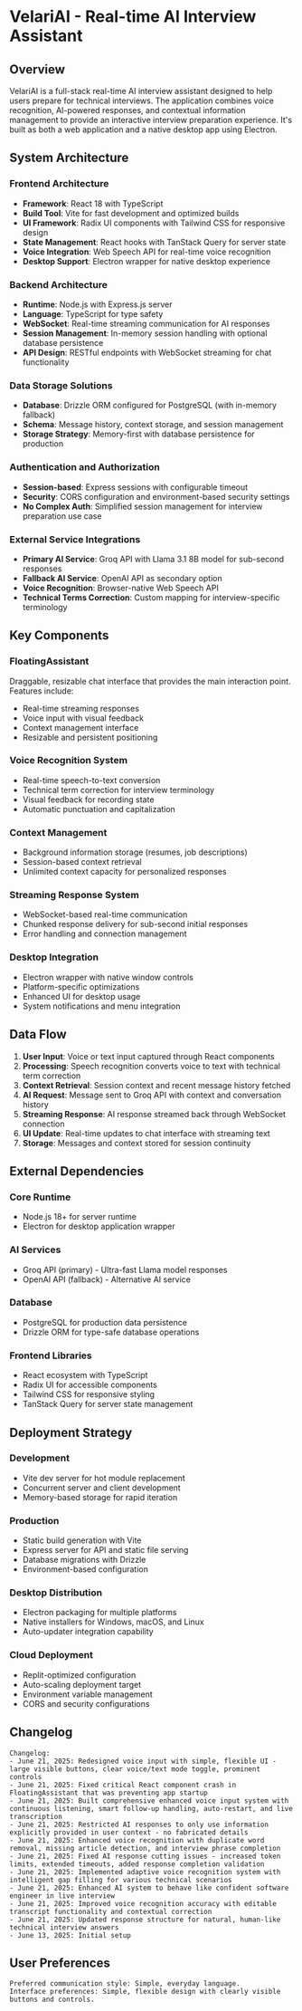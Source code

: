 # VelariAI - Real-time AI Interview Assistant

## Overview

VelariAI is a full-stack real-time AI interview assistant designed to help users prepare for technical interviews. The application combines voice recognition, AI-powered responses, and contextual information management to provide an interactive interview preparation experience. It's built as both a web application and a native desktop app using Electron.

## System Architecture

### Frontend Architecture
- **Framework**: React 18 with TypeScript
- **Build Tool**: Vite for fast development and optimized builds
- **UI Framework**: Radix UI components with Tailwind CSS for responsive design
- **State Management**: React hooks with TanStack Query for server state
- **Voice Integration**: Web Speech API for real-time voice recognition
- **Desktop Support**: Electron wrapper for native desktop experience

### Backend Architecture
- **Runtime**: Node.js with Express.js server
- **Language**: TypeScript for type safety
- **WebSocket**: Real-time streaming communication for AI responses
- **Session Management**: In-memory session handling with optional database persistence
- **API Design**: RESTful endpoints with WebSocket streaming for chat functionality

### Data Storage Solutions
- **Database**: Drizzle ORM configured for PostgreSQL (with in-memory fallback)
- **Schema**: Message history, context storage, and session management
- **Storage Strategy**: Memory-first with database persistence for production

### Authentication and Authorization
- **Session-based**: Express sessions with configurable timeout
- **Security**: CORS configuration and environment-based security settings
- **No Complex Auth**: Simplified session management for interview preparation use case

### External Service Integrations
- **Primary AI Service**: Groq API with Llama 3.1 8B model for sub-second responses
- **Fallback AI Service**: OpenAI API as secondary option
- **Voice Recognition**: Browser-native Web Speech API
- **Technical Terms Correction**: Custom mapping for interview-specific terminology

## Key Components

### FloatingAssistant
Draggable, resizable chat interface that provides the main interaction point. Features include:
- Real-time streaming responses
- Voice input with visual feedback
- Context management interface
- Resizable and persistent positioning

### Voice Recognition System
- Real-time speech-to-text conversion
- Technical term correction for interview terminology
- Visual feedback for recording state
- Automatic punctuation and capitalization

### Context Management
- Background information storage (resumes, job descriptions)
- Session-based context retrieval
- Unlimited context capacity for personalized responses

### Streaming Response System
- WebSocket-based real-time communication
- Chunked response delivery for sub-second initial responses
- Error handling and connection management

### Desktop Integration
- Electron wrapper with native window controls
- Platform-specific optimizations
- Enhanced UI for desktop usage
- System notifications and menu integration

## Data Flow

1. **User Input**: Voice or text input captured through React components
2. **Processing**: Speech recognition converts voice to text with technical term correction
3. **Context Retrieval**: Session context and recent message history fetched
4. **AI Request**: Message sent to Groq API with context and conversation history
5. **Streaming Response**: AI response streamed back through WebSocket connection
6. **UI Update**: Real-time updates to chat interface with streaming text
7. **Storage**: Messages and context stored for session continuity

## External Dependencies

### Core Runtime
- Node.js 18+ for server runtime
- Electron for desktop application wrapper

### AI Services
- Groq API (primary) - Ultra-fast Llama model responses
- OpenAI API (fallback) - Alternative AI service

### Database
- PostgreSQL for production data persistence
- Drizzle ORM for type-safe database operations

### Frontend Libraries
- React ecosystem with TypeScript
- Radix UI for accessible components
- Tailwind CSS for responsive styling
- TanStack Query for server state management

## Deployment Strategy

### Development
- Vite dev server for hot module replacement
- Concurrent server and client development
- Memory-based storage for rapid iteration

### Production
- Static build generation with Vite
- Express server for API and static file serving
- Database migrations with Drizzle
- Environment-based configuration

### Desktop Distribution
- Electron packaging for multiple platforms
- Native installers for Windows, macOS, and Linux
- Auto-updater integration capability

### Cloud Deployment
- Replit-optimized configuration
- Auto-scaling deployment target
- Environment variable management
- CORS and security configurations

## Changelog

```
Changelog:
- June 21, 2025: Redesigned voice input with simple, flexible UI - large visible buttons, clear voice/text mode toggle, prominent controls
- June 21, 2025: Fixed critical React component crash in FloatingAssistant that was preventing app startup
- June 21, 2025: Built comprehensive enhanced voice input system with continuous listening, smart follow-up handling, auto-restart, and live transcription
- June 21, 2025: Restricted AI responses to only use information explicitly provided in user context - no fabricated details
- June 21, 2025: Enhanced voice recognition with duplicate word removal, missing article detection, and interview phrase completion
- June 21, 2025: Fixed AI response cutting issues - increased token limits, extended timeouts, added response completion validation
- June 21, 2025: Implemented adaptive voice recognition system with intelligent gap filling for various technical scenarios
- June 21, 2025: Enhanced AI system to behave like confident software engineer in live interview
- June 21, 2025: Improved voice recognition accuracy with editable transcript functionality and contextual correction
- June 21, 2025: Updated response structure for natural, human-like technical interview answers
- June 13, 2025: Initial setup
```

## User Preferences

```
Preferred communication style: Simple, everyday language.
Interface preferences: Simple, flexible design with clearly visible buttons and controls.
```